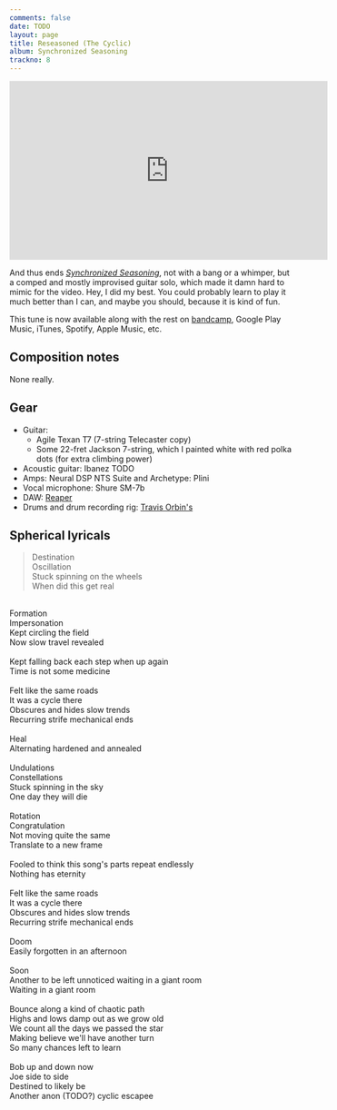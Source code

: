 ```yaml
---
comments: false
date: TODO
layout: page
title: Reseasoned (The Cyclic)
album: Synchronized Seasoning
trackno: 8
---
```


<iframe width="560" height="315" src="https://www.youtube.com/embed/TODO"
frameborder="0" allow="accelerometer; autoplay; encrypted-media; gyroscope;
picture-in-picture" allowfullscreen></iframe>

And thus ends [_Synchronized Seasoning_](/music/synchronized-seasoning),
not with a bang or a whimper, but a comped and mostly improvised guitar solo,
which made it damn hard to mimic for the video. Hey, I did my best.
You could probably learn to play it much better than I can, and maybe you should,
because it is kind of fun.

This tune is now available along with the rest on
[bandcamp](https://petepeterson.bandcamp.com/TODO),
Google Play Music, iTunes, Spotify, Apple Music, etc.


## Composition notes

None really.


## Gear

* Guitar:
    * Agile Texan T7 (7-string Telecaster copy)
    * Some 22-fret Jackson 7-string, which I painted white with red polka dots
      (for extra climbing power)
* Acoustic guitar: Ibanez TODO
* Amps: Neural DSP NTS Suite and Archetype: Plini
* Vocal microphone: Shure SM-7b
* DAW: [Reaper](https://www.reaper.fm/)
* Drums and drum recording rig:
  [Travis Orbin's](http://travisorbin.com/equipment.htm)


## Spherical lyricals

>Destination<br>
Oscillation<br>
Stuck spinning on the wheels<br>
When did this get real<br>
<br>
Formation<br>
Impersonation<br>
Kept circling the field<br>
Now slow travel revealed<br>
<br>
Kept falling back each step when up again<br>
Time is not some medicine<br>
<br>
Felt like the same roads<br>
It was a cycle there<br>
Obscures and hides slow trends<br>
Recurring strife mechanical ends<br>
<br>
Heal<br>
Alternating hardened and annealed<br>
<br>
Undulations<br>
Constellations<br>
Stuck spinning in the sky<br>
One day they will die<br>
<br>
Rotation<br>
Congratulation<br>
Not moving quite the same<br>
Translate to a new frame<br>
<br>
Fooled to think this song's parts repeat endlessly<br>
Nothing has eternity<br>
<br>
Felt like the same roads<br>
It was a cycle there<br>
Obscures and hides slow trends<br>
Recurring strife mechanical ends<br>
<br>
Doom<br>
Easily forgotten in an afternoon<br>
<br>
Soon<br>
Another to be left unnoticed waiting in a giant room<br>
Waiting in a giant room<br>
<br>
Bounce along a kind of chaotic path<br>
Highs and lows damp out as we grow old<br>
We count all the days we passed the star<br>
Making believe we'll have another turn<br>
So many chances left to learn<br>
<br>
Bob up and down now<br>
Joe side to side<br>
Destined to likely be<br>
Another anon (TODO?) cyclic escapee<br>
